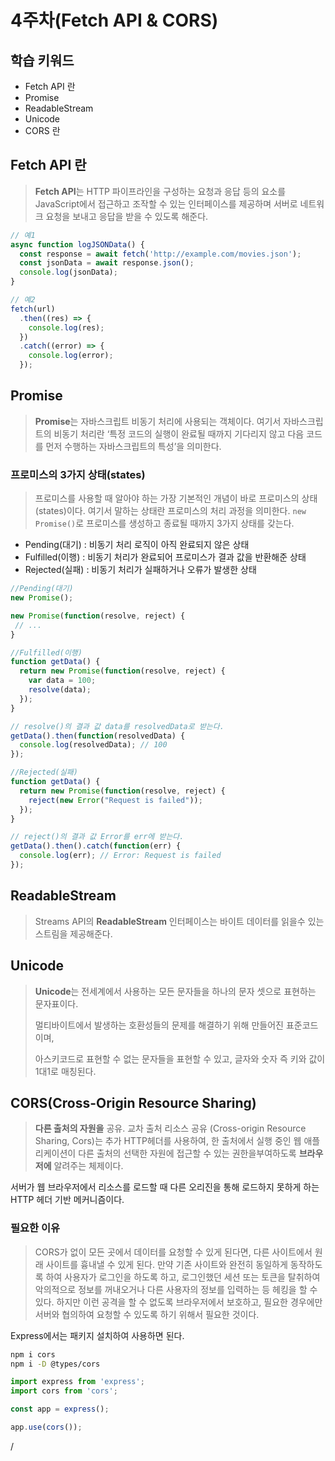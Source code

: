 # 4주차(Fetch API & CORS)

## 학습 키워드

- Fetch API 란
- Promise
- ReadableStream
- Unicode
- CORS 란

## Fetch API 란

> **Fetch API**는 HTTP 파이프라인을 구성하는 요청과 응답 등의 요소를 JavaScript에서 접근하고 조작할 수 있는 인터페이스를 제공하며 서버로 네트워크 요청을 보내고 응답을 받을 수 있도록 해준다.

```jsx
// 예1
async function logJSONData() {
  const response = await fetch('http://example.com/movies.json');
  const jsonData = await response.json();
  console.log(jsonData);
}

// 예2
fetch(url)
  .then((res) => {
    console.log(res);
  })
  .catch((error) => {
    console.log(error);
  });
```

## **Promise**

> **Promise**는 자바스크립트 비동기 처리에 사용되는 객체이다. 여기서 자바스크립트의 비동기 처리란 ‘특정 코드의 실행이 완료될 때까지 기다리지 않고 다음 코드를 먼저 수행하는 자바스크립트의 특성’을 의미한다.

### **프로미스의 3가지 상태(states)**

> 프로미스를 사용할 때 알아야 하는 가장 기본적인 개념이 바로 프로미스의 상태(states)이다. 여기서 말하는 상태란 프로미스의 처리 과정을 의미한다. `new Promise()`로 프로미스를 생성하고 종료될 때까지 3가지 상태를 갖는다.

- Pending(대기) : 비동기 처리 로직이 아직 완료되지 않은 상태
- Fulfilled(이행) : 비동기 처리가 완료되어 프로미스가 결과 값을 반환해준 상태
- Rejected(실패) : 비동기 처리가 실패하거나 오류가 발생한 상태

```jsx
//Pending(대기)
new Promise();

new Promise(function(resolve, reject) {
 // ...
}

//Fulfilled(이행)
function getData() {
  return new Promise(function(resolve, reject) {
    var data = 100;
    resolve(data);
  });
}

// resolve()의 결과 값 data를 resolvedData로 받는다.
getData().then(function(resolvedData) {
  console.log(resolvedData); // 100
});

//Rejected(실패)
function getData() {
  return new Promise(function(resolve, reject) {
    reject(new Error("Request is failed"));
  });
}

// reject()의 결과 값 Error를 err에 받는다.
getData().then().catch(function(err) {
  console.log(err); // Error: Request is failed
});
```

## **ReadableStream**

> Streams API의 **ReadableStream** 인터페이스는 바이트 데이터를 읽을수 있는 스트림을 제공해준다.

## Unicode

> **Unicode**는 전세계에서 사용하는 모든 문자들을 하나의 문자 셋으로 표현하는 문자표이다.
>
> 멀티바이트에서 발생하는 호환성들의 문제를 해결하기 위해 만들어진 표준코드이며,
>
> 아스키코드로 표현할 수 없는 문자들을 표현할 수 있고, 글자와 숫자 즉 키와 값이 1대1로 매칭된다.

## **CORS(Cross-Origin Resource Sharing)**

> **다른 출처의 자원을** 공유. 교차 출처 리소스 공유 (Cross-origin Resource Sharing, Cors)는 추가 HTTP헤더를 사용하여, 한 출처에서 실행 중인 웹 애플리케이션이 다른 출처의 선택한 자원에 접근할 수 있는 권한을부여하도록 **브라우저에** 알려주는 체제이다.

서버가 웹 브라우저에서 리소스를 로드할 때 다른 오리진을 통해 로드하지 못하게 하는 HTTP 헤더 기반 메커니즘이다.

>

### 필요한 이유

> CORS가 없이 모든 곳에서 데이터를 요청할 수 있게 된다면, 다른 사이트에서 원래 사이트를 흉내낼 수 있게 된다. 만약 기존 사이트와 완전히 동일하게 동작하도록 하여 사용자가 로그인을 하도록 하고, 로그인했던 세션 또는 토큰을 탈취하여 악의적으로 정보를 꺼내오거나 다른 사용자의 정보를 입력하는 등 헤킹을 할 수 있다. 하지만 이런 공격을 할 수 없도록 브라우저에서 보호하고, 필요한 경우에만 서버와 협의하여 요청할 수 있도록 하기 위해서 필요한 것이다.

Express에서는 패키지 설치하여 사용하면 된다.

```bash
npm i cors
npm i -D @types/cors
```

```jsx
import express from 'express';
import cors from 'cors';

const app = express();

app.use(cors());
```

/
